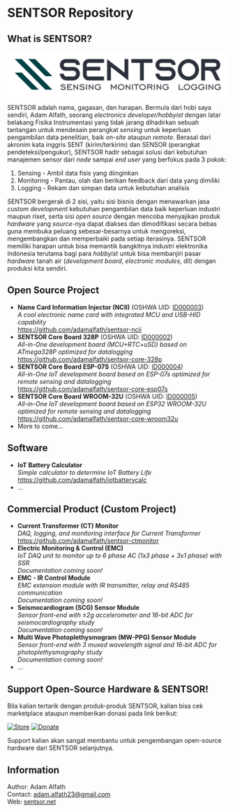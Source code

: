 # SENTSOR Repository
## What is SENTSOR?
<img src="https://github.com/adamalfath/sentsor/blob/master/media/sentsor-full.png" width="600">  

SENTSOR adalah nama, gagasan, dan harapan. Bermula dari hobi saya sendiri, Adam Alfath, seorang _electronics developer/hobbyist_ dengan latar belakang Fisika Instrumentasi yang tidak jarang dihadirkan sebuah tantangan untuk mendesain perangkat _sensing_ untuk keperluan pengambilan data penelitian, baik _on-site_ ataupun _remote_. Berasal dari akronim kata inggris SENT (kirim/terkirim) dan SENSOR (perangkat pendeteksi/pengukur), SENTSOR hadir sebagai solusi dari kebutuhan manajemen sensor dari _node_ sampai _end user_ yang berfokus pada 3 pokok:
1. Sensing - Ambil data fisis yang diinginkan
2. Monitoring - Pantau, olah dan berikan feedback dari data yang dimiliki
3. Logging - Rekam dan simpan data untuk kebutuhan analisis  

SENTSOR bergerak di 2 sisi, yaitu sisi bisnis dengan menawarkan jasa _custom development_ kebutuhan pengambilan data baik keperluan industri maupun riset, serta sisi _open source_ dengan mencoba menyajikan produk _hardware_ yang _source_-nya dapat diakses dan dimodifikasi secara bebas guna membuka peluang sebesar-besarnya untuk mengoreksi, mengembangkan dan memperbaiki pada setiap iterasinya. SENTSOR memiliki harapan untuk bisa memantik bangkitnya industri elektronika Indonesia terutama bagi para _hobbyist_ untuk bisa membanjiri pasar _hardware_ tanah air (_development board_, _electronic modules_, dll) dengan produksi kita sendiri.

## Open Source Project
- **Name Card Information Injector (NCII)** (OSHWA UID: [ID000003](https://certification.oshwa.org/id000003.html))  
  _A cool electronic name card with integrated MCU and USB-HID capability_  
  https://github.com/adamalfath/sentsor-ncii
- **SENTSOR Core Board 328P** (OSHWA UID: [ID000002](https://certification.oshwa.org/id000002.html))  
  _All-in-One development board (MCU+RTC+uSD) based on ATmega328P optimized for datalogging_  
  https://github.com/adamalfath/sentsor-core-328p
- **SENTSOR Core Board ESP-07S** (OSHWA UID: [ID000004](https://certification.oshwa.org/id000004.html))  
  _All-in-One IoT development board based on ESP-07s optimized for remote sensing and datalogging_  
  https://github.com/adamalfath/sentsor-core-esp07s
- **SENTSOR Core Board WROOM-32U** (OSHWA UID: [ID000005](https://certification.oshwa.org/id000005.html))  
  _All-in-One IoT development board based on ESP32 WROOM-32U optimized for remote sensing and datalogging_  
  https://github.com/adamalfath/sentsor-core-wroom32u 
- More to come...  

## Software
- **IoT Battery Calculator**  
  _Simple calculator to determine IoT Battery Life_  
  https://github.com/adamalfath/iotbatterycalc
- ...  

## Commercial Product (Custom Project)
- **Current Transformer (CT) Monitor**  
  _DAQ, logging, and monitoring interface for Current Transformer_  
  https://github.com/adamalfath/sentsor-ctmonitor
- **Electric Monitoring & Control (EMC)**  
  _IoT DAQ unit to monitor up to 6 phase AC (1x3 phase + 3x1 phase) with SSR_  
  _Documentation coming soon!_  
- **EMC - IR Control Module**  
  _EMC extension module with IR transmitter, relay and RS485 communication_  
  _Documentation coming soon!_  
- **Seismocardiogram (SCG) Sensor Module**  
  _Sensor front-end with ±2g accelerometer and 16-bit ADC for seismocardiography study_  
  _Documentation coming soon!_  
- **Multi Wave Photoplethysmogram (MW-PPG) Sensor Module**  
  _Sensor front-end with 3 muxed wavelength signal and 16-bit ADC for photoplethysmography study_  
  _Documentation coming soon!_  
- ...  

## Support Open-Source Hardware & SENTSOR!
Bila kalian tertarik dengan produk-produk SENTSOR, kalian bisa cek marketplace ataupun memberikan donasi pada link berikut:  

[![Store](https://img.shields.io/badge/marketplace-Tokopedia-brightgreen.svg)](https://www.tokopedia.com/gerai-sagalarupa/etalase/sentsor-product)  [![Donate](https://img.shields.io/badge/donate-PayPal-blue.svg)](https://www.paypal.me/adamalfath)  

Support kalian akan sangat membantu untuk pengembangan open-source hardware dari SENTSOR selanjutnya.

## Information
Author: Adam Alfath  
Contact: adam.alfath23@gmail.com  
Web: [sentsor.net](http://www.sentsor.net)
